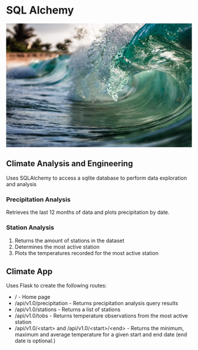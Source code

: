 # SQL Alchemy

![Surf](\Images\hawaii_surf.jpg)

## Climate Analysis and Engineering
Uses SQLAlchemy to access a sqlite database to perform data exploration and analysis

### Precipitation Analysis
Retrieves the last 12 months of data and plots precipitation by date.

### Station Analysis
1. Returns the amount of stations in the dataset 
2. Determines the most active station
2. Plots the temperatures recorded for the most active station


## Climate App
Uses Flask to create the following routes:

* / - Home page
* /api/v1.0/precipitation - Returns precipitation analysis query results
* /api/v1.0/stations - Returns a list of stations
* /api/v1.0/tobs - Returns temperature observations from the most active station
* /api/v1.0/&#60;start&#62; and /api/v1.0/&#60;start&#62;/&#60;end&#62; - Returns the minimum, maximum and average temperature for a given start and end date (end date is optional.)